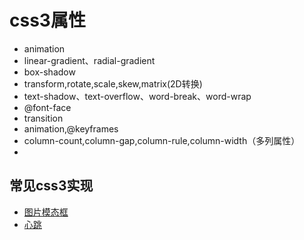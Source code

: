 # css3属性
+ animation
+ linear-gradient、radial-gradient
+ box-shadow
+ transform,rotate,scale,skew,matrix(2D转换)
+ text-shadow、text-overflow、word-break、word-wrap
+ @font-face
+ transition
+ animation,@keyframes
+ column-count,column-gap,column-rule,column-width（多列属性）
+ 

## 常见css3实现
+ [图片模态框](http://htmlpreview.github.io/?https://github.com/lyllovelemon/css-strengthen/blob/master/src/ep3.html)
+ [心跳](http://htmlpreview.github.io/?https://github.com/lyllovelemon/css-strengthen/blob/master/src/ep4.html)